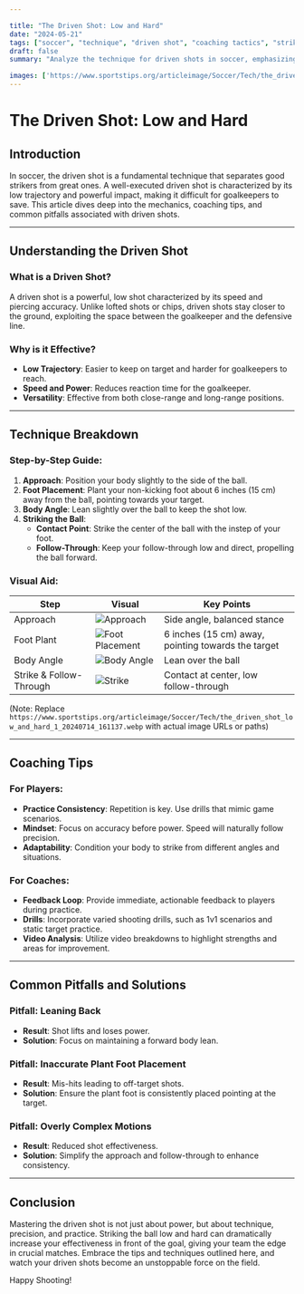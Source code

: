 ```yaml
---

title: "The Driven Shot: Low and Hard"
date: "2024-05-21"
tags: ["soccer", "technique", "driven shot", "coaching tactics", "striker tips"]
draft: false
summary: "Analyze the technique for driven shots in soccer, emphasizing striking through the ball to keep it low and hard. This comprehensive guide blends player knowledge and coaching wisdom for mastering this essential skill."

images: ['https://www.sportstips.org/articleimage/Soccer/Tech/the_driven_shot_low_and_hard_3_20240714_161202.webp', 'https://www.sportstips.org/articleimage/Soccer/Tech/the_driven_shot_low_and_hard_2_20240714_161150.webp', 'https://www.sportstips.org/articleimage/Soccer/Tech/the_driven_shot_low_and_hard_1_20240714_161137.webp', 'https://www.sportstips.org/articleimage/Soccer/Tech/the_driven_shot_low_and_hard.webp', 'https://www.sportstips.org/articleimage/Soccer/Tech/the_driven_shot_low_and_hard_4_20240714_161214.webp']
---
```


# The Driven Shot: Low and Hard

## Introduction

In soccer, the driven shot is a fundamental technique that separates good strikers from great ones. A well-executed driven shot is characterized by its low trajectory and powerful impact, making it difficult for goalkeepers to save. This article dives deep into the mechanics, coaching tips, and common pitfalls associated with driven shots.

---

## Understanding the Driven Shot

### What is a Driven Shot?

A driven shot is a powerful, low shot characterized by its speed and piercing accuracy. Unlike lofted shots or chips, driven shots stay closer to the ground, exploiting the space between the goalkeeper and the defensive line.

### Why is it Effective?

- **Low Trajectory**: Easier to keep on target and harder for goalkeepers to reach.
- **Speed and Power**: Reduces reaction time for the goalkeeper.
- **Versatility**: Effective from both close-range and long-range positions.

---

## Technique Breakdown

### Step-by-Step Guide:

1. **Approach**: Position your body slightly to the side of the ball.
2. **Foot Placement**: Plant your non-kicking foot about 6 inches (15 cm) away from the ball, pointing towards your target.
3. **Body Angle**: Lean slightly over the ball to keep the shot low.
4. **Striking the Ball**: 
   - **Contact Point**: Strike the center of the ball with the instep of your foot.
   - **Follow-Through**: Keep your follow-through low and direct, propelling the ball forward.

### Visual Aid:

| Step        | Visual                    | Key Points                                                |
|-------------|---------------------------|------------------------------------------------------------|
| Approach    | ![Approach](https://www.sportstips.org/articleimage/Soccer/Tech/the_driven_shot_low_and_hard_1_20240714_161137.webp)       | Side angle, balanced stance                                |
| Foot Plant  | ![Foot Placement](https://www.sportstips.org/articleimage/Soccer/Tech/the_driven_shot_low_and_hard_1_20240714_161137.webp) | 6 inches (15 cm) away, pointing towards the target         |
| Body Angle  | ![Body Angle](https://www.sportstips.org/articleimage/Soccer/Tech/the_driven_shot_low_and_hard_1_20240714_161137.webp)     | Lean over the ball                                         |
| Strike & Follow-Through | ![Strike](https://www.sportstips.org/articleimage/Soccer/Tech/the_driven_shot_low_and_hard_1_20240714_161137.webp) | Contact at center, low follow-through                      |

(Note: Replace `https://www.sportstips.org/articleimage/Soccer/Tech/the_driven_shot_low_and_hard_1_20240714_161137.webp` with actual image URLs or paths)

---

## Coaching Tips

### For Players:

- **Practice Consistency**: Repetition is key. Use drills that mimic game scenarios.
- **Mindset**: Focus on accuracy before power. Speed will naturally follow precision.
- **Adaptability**: Condition your body to strike from different angles and situations.

### For Coaches:

- **Feedback Loop**: Provide immediate, actionable feedback to players during practice.
- **Drills**: Incorporate varied shooting drills, such as 1v1 scenarios and static target practice.
- **Video Analysis**: Utilize video breakdowns to highlight strengths and areas for improvement.

---

## Common Pitfalls and Solutions

### Pitfall: Leaning Back

- **Result**: Shot lifts and loses power.
- **Solution**: Focus on maintaining a forward body lean.

### Pitfall: Inaccurate Plant Foot Placement

- **Result**: Mis-hits leading to off-target shots.
- **Solution**: Ensure the plant foot is consistently placed pointing at the target.

### Pitfall: Overly Complex Motions

- **Result**: Reduced shot effectiveness.
- **Solution**: Simplify the approach and follow-through to enhance consistency.

---

## Conclusion

Mastering the driven shot is not just about power, but about technique, precision, and practice. Striking the ball low and hard can dramatically increase your effectiveness in front of the goal, giving your team the edge in crucial matches. Embrace the tips and techniques outlined here, and watch your driven shots become an unstoppable force on the field.

Happy Shooting!
```